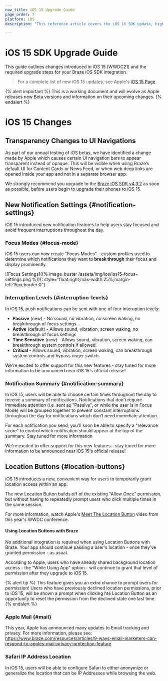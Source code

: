 ```yaml
---
nav_title: iOS 15 Upgrade Guide
page_order: 7
platform: iOS
description: "This reference article covers the iOS 15 SDK update, highlighting changes such as geofences, location targeting, IDFA, and more."

---
```


# iOS 15 SDK Upgrade Guide

This guide outlines changes introduced in iOS 15 (WWDC21) and the required upgrade steps for your Braze iOS SDK integration.

> For a complete list of new iOS 15 updates, see Apple's [iOS 15 Page](https://www.apple.com/ios/ios-15/).

{% alert important %}
This is a working document and will evolve as Apple releases new Beta versions and information on their upcoming changes.
{% endalert %}

# iOS 15 Changes

## Transparency Changes to UI Navigations

As part of our annual testing of iOS betas, we have identified a change made by Apple which causes certain UI navigation bars to appear transparent instead of opaque. This will be visible when using Braze’s default UI for Content Cards or News Feed, or when web deep links are opened inside your app and not in a separate browser app.

We strongly recommend you upgrade to the [Braze iOS SDK v4.3.2][1] as soon as possible, before users begin to upgrade their phones to iOS 15.

## New Notification Settings {#notification-settings}

iOS 15 introduced new notification features to help users stay focused and avoid frequent interruptions throughout the day.

### Focus Modes {#focus-mode}

iOS 15 users can now create "Focus Modes" - custom profiles used to determine which notifications they want to __break through__ their focus and display prominently.

![Focus Settings]({% image_buster /assets/img/ios/ios15-focus-settings.png %}){: style="float:right;max-width:25%;margin-left:15px;border:0"}

### Interruption Levels {#interruption-levels}

In iOS 15, push notifications can be sent with one of four interuption levels:

* **Passive** (new) - No sound, no vibration, no screen waking, no breakthrough of focus settings.
* **Active** (default) - Allows sound, vibration, screen waking, no breakthrough of focus settings
* **Time Sensitive** (new) - Allows sound, vibration, screen waking, can breakthrough system controls if allowed.
* **Critical** - Allows sound, vibration, screen waking, can breakthrough system controls and bypass ringer switch.

We're excited to offer support for this new features - stay tuned for more information to be announced near iOS 15's official release!


### Notification Summary {#notification-summary}

In iOS 15, users will be able to choose certain times throughout the day to receive a summary of notifications. Notifications that don't require immediate attention (i.e. sent as "Passive", or while the user is in Focus Mode) will be grouped together to prevent constant interruptions throughout the day for notifications which don’t need immediate attention.

For each notification you send, you'll soon be able to specify a "relevance score" to control which notification should appear at the top of the summary. Stay tuned for more information 

We're excited to offer support for this new features - stay tuned for more information to be announced near iOS 15's official release!

## Location Buttons {#location-buttons}

iOS 15 introduces a new, convenient way for users to temporarily grant location access within an app. 

The new Location Button builds off of the existing "Allow Once" permission, but without having to repeatedly prompt users who click multiple times in the same session.

For more information, watch Apple's [Meet The Location Button](https://developer.apple.com/videos/play/wwdc2021/10102/) video from this year's WWDC conference.

#### Using Location Buttons with Braze

No additional integration is required when using Location Buttons with Braze. Your app should continue passing a user's location - once they've granted permission - as usual.

According to Apple, users who have already shared background location access - the "While Using App" option - will continue to grant that level of permission after they upgrade to iOS 15.

{% alert tip %}
This feature gives you an extra chance to prompt users for permission! Users who have previously declined location permissions, prior to iOS 15, will be shown a prompt when clicking hte Location Button as an opportunity to reset the permission from the declined state one last time.
{% endalert %}


### Apple Mail {#mail}

This year, Apple has annnounced many updates to Email tracking and privacy. For more information, please see: https://www.braze.com/resources/articles/9-ways-email-marketers-can-respond-to-apples-mail-privacy-protection-feature


### Safari IP Address Location

In iOS 15, users will be able to configure Safari to either anonymize or generalize the location that can be  IP Addresses while browsing the web.


[1]: https://github.com/Appboy/appboy-ios-sdk/releases/tag/4.3.2
[2]: https://github.com/Appboy/appboy-ios-sdk/issues
